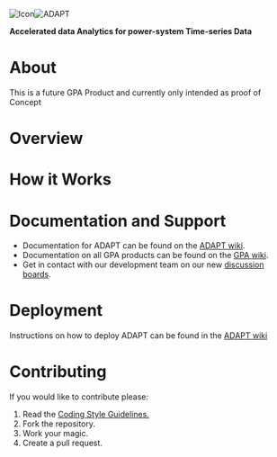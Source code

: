 ![Icon](http://www.gridprotectionalliance.org/images/products/icons%2064/openXDA.png)![ADAPT](http://www.gridprotectionalliance.org/images/products/openXDAW.png)

**Accelerated data Analytics for power-system Time-series Data**

# About
This is a future GPA Product and currently only intended as proof of Concept

# Overview

# How it Works

# Documentation and Support
* Documentation for ADAPT can be found on the [ADAPT wiki](../../wiki).
* Documentation on all GPA products can be found on the [GPA wiki](https://gridprotectionalliance.org/wiki/doku.php).
* Get in contact with our development team on our new [discussion boards](http://discussions.gridprotectionalliance.org/c/gpa-products/Adapt).

# Deployment
Instructions on how to deploy ADAPT can be found in the [ADAPT wiki](../../wiki)

# Contributing
If you would like to contribute please:

1. Read the [Coding Style Guidelines.](https://www.gridprotectionalliance.org/docs/GPA_Coding_Guidelines_2011_03.pdf)
2. Fork the repository.
3. Work your magic.
4. Create a pull request.